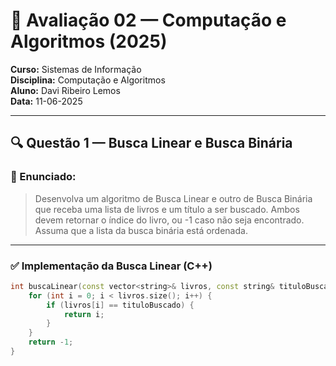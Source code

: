 # 📘 Avaliação 02 — Computação e Algoritmos (2025)

**Curso:** Sistemas de Informação  
**Disciplina:** Computação e Algoritmos  
**Aluno:** Davi Ribeiro Lemos  
**Data:** 11-06-2025  

---

## 🔍 Questão 1 — Busca Linear e Busca Binária

### 📌 Enunciado:
> Desenvolva um algoritmo de Busca Linear e outro de Busca Binária que receba uma lista de livros e um título a ser buscado. Ambos devem retornar o índice do livro, ou -1 caso não seja encontrado. Assuma que a lista da busca binária está ordenada.

---

### ✅ Implementação da Busca Linear (C++)

```cpp
int buscaLinear(const vector<string>& livros, const string& tituloBuscado) {
    for (int i = 0; i < livros.size(); i++) {
        if (livros[i] == tituloBuscado) {
            return i;
        }
    }
    return -1;
}
